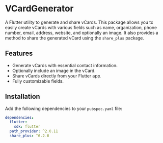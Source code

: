 # VCardGenerator

A Flutter utility to generate and share vCards. This package allows you to easily create vCards with various fields such as name, organization, phone number, email, address, website, and optionally an image. It also provides a method to share the generated vCard using the `share_plus` package.

## Features

- Generate vCards with essential contact information.
- Optionally include an image in the vCard.
- Share vCards directly from your Flutter app.
- Fully customizable fields.

## Installation

Add the following dependencies to your `pubspec.yaml` file:

```yaml
dependencies:
  flutter:
    sdk: flutter
  path_provider: ^2.0.11
  share_plus: ^6.2.0
